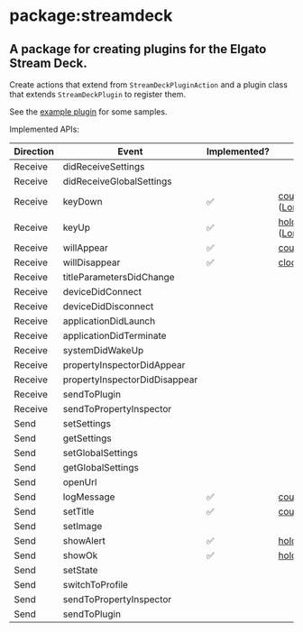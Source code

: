 # package:streamdeck

## A package for creating plugins for the Elgato Stream Deck.

Create actions that extend from `StreamDeckPluginAction` and a plugin class that extends `StreamDeckPlugin` to register them.

See the [example plugin](example/bin/main.dart) for some samples.

Implemented APIs:

| Direction | Event | Implemented? | Examples |
| --------- | ----- | ------------ | -------- |
| Receive | didReceiveSettings | |
| Receive | didReceiveGlobalSettings | |
| Receive | keyDown | ✅ | [counter](example/lib/counter.dart), [hold](example/lib/hold.dart) ([LongPressDetection](lib/src/mixins.dart)) |
| Receive | keyUp | ✅ | [hold](example/lib/hold.dart) ([LongPressDetection](lib/src/mixins.dart)) |
| Receive | willAppear | ✅ | [counter](example/lib/counter.dart), [clock](example/lib/clock.dart) |
| Receive | willDisappear | ✅ | [clock](example/lib/clock.dart) |
| Receive | titleParametersDidChange | |
| Receive | deviceDidConnect | |
| Receive | deviceDidDisconnect | |
| Receive | applicationDidLaunch | |
| Receive | applicationDidTerminate | |
| Receive | systemDidWakeUp | |
| Receive | propertyInspectorDidAppear | |
| Receive | propertyInspectorDidDisappear | |
| Receive | sendToPlugin | |
| Receive | sendToPropertyInspector | |
| Send | setSettings | |
| Send | getSettings | |
| Send | setGlobalSettings | |
| Send | getGlobalSettings | |
| Send | openUrl | |
| Send | logMessage | ✅ | [counter](example/lib/counter.dart)
| Send | setTitle | ✅ | [counter](example/lib/counter.dart), [clock](example/lib/clock.dart)
| Send | setImage | |
| Send | showAlert | ✅ | [hold](example/lib/hold.dart)
| Send | showOk | ✅ | [hold](example/lib/hold.dart)
| Send | setState | |
| Send | switchToProfile | |
| Send | sendToPropertyInspector | |
| Send | sendToPlugin | |
